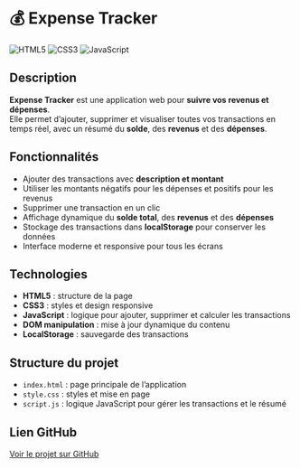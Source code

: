 # 💰 Expense Tracker

![HTML5](https://img.shields.io/badge/HTML5-E34F26?style=for-the-badge&logo=html5&logoColor=white)
![CSS3](https://img.shields.io/badge/CSS3-1572B6?style=for-the-badge&logo=css3&logoColor=white)
![JavaScript](https://img.shields.io/badge/JavaScript-F7DF1E?style=for-the-badge&logo=javascript&logoColor=black)

## Description
**Expense Tracker** est une application web pour **suivre vos revenus et dépenses**.  
Elle permet d’ajouter, supprimer et visualiser toutes vos transactions en temps réel, avec un résumé du **solde**, des **revenus** et des **dépenses**.

## Fonctionnalités
- Ajouter des transactions avec **description et montant**  
- Utiliser les montants négatifs pour les dépenses et positifs pour les revenus  
- Supprimer une transaction en un clic  
- Affichage dynamique du **solde total**, des **revenus** et des **dépenses**  
- Stockage des transactions dans **localStorage** pour conserver les données  
- Interface moderne et responsive pour tous les écrans  

## Technologies
- **HTML5** : structure de la page  
- **CSS3** : styles et design responsive  
- **JavaScript** : logique pour ajouter, supprimer et calculer les transactions  
- **DOM manipulation** : mise à jour dynamique du contenu  
- **LocalStorage** : sauvegarde des transactions  

## Structure du projet
- `index.html` : page principale de l’application  
- `style.css` : styles et mise en page  
- `script.js` : logique JavaScript pour gérer les transactions et le résumé  

## Lien GitHub
[Voir le projet sur GitHub](https://github.com/HadirDridi03/Expenses-Tracker.git)
